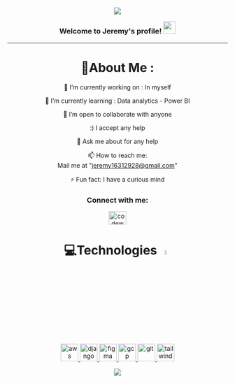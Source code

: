 <h3 align="center">

![](https://capsule-render.vercel.app/api?type=waving&color=gradient&height=100&section=header)


  Welcome to Jeremy's profile!
  <img src="https://media.giphy.com/media/hvRJCLFzcasrR4ia7z/giphy.gif" width="28">
</h3>


---
<div align="center">
  
# 💫About Me :
🔭 I’m currently working on : In myself
  
🌱 I’m currently learning : Data analytics - Power BI

  👯 I’m open to collaborate with anyone

  :) I accept any help

  💬 Ask me about for any help

  📫 How to reach me:  
  Mail me at "jeremy16312928@gmail.com"

⚡ Fun fact: I have a curious mind


<h3>Connect with me:</h3>
<p>
<a href="[www.linkedin.com/in/jeremy-antonio-sánchez-galán-a07a91229](https://www.linkedin.com/in/jeremy-antonio-s%C3%A1nchez-gal%C3%A1n-a07a91229/)" target="blank"><img align="center" src="https://githubraw.com/rahuldkjain/github-profile-readme-generator/master/src/images/icons/Social/codepen.svg" alt="codewhiteweb" height="30" width="40" /></a>

# 💻Technologies <img src = "https://media2.giphy.com/media/QssGEmpkyEOhBCb7e1/giphy.gif?cid=ecf05e47a0n3gi1bfqntqmob8g9aid1oyj2wr3ds3mg700bl&rid=giphy.gif" width = 5%> 
  <a href="https://aws.amazon.com" target="_blank" rel="noreferrer"> <img src="https://githubraw.com/devicons/devicon/master/icons/amazonwebservices/amazonwebservices-original-wordmark.svg" alt="aws" width="40" height="40"/> </a> <a href="https://www.djangoproject.com/" target="_blank" rel="noreferrer"> <img src="https://githubraw.com/devicons/devicon/master/icons/django/django-plain.svg" alt="django" width="40" height="40"/> </a> <a href="https://www.figma.com/" target="_blank" rel="noreferrer"> <img src="https://www.vectorlogo.zone/logos/figma/figma-icon.svg" alt="figma" width="40" height="40"/> </a> <a href="https://cloud.google.com" target="_blank" rel="noreferrer"> <img src="https://www.vectorlogo.zone/logos/google_cloud/google_cloud-icon.svg" alt="gcp" width="40" height="40"/> </a> <a href="https://git-scm.com/" target="_blank" rel="noreferrer"> <img src="https://www.vectorlogo.zone/logos/git-scm/git-scm-icon.svg" alt="git" width="40" height="40"/> </a> <a href="https://tailwindcss.com/" target="_blank" rel="noreferrer"> <img src="https://www.vectorlogo.zone/logos/tailwindcss/tailwindcss-icon.svg" alt="tailwind" width="40" height="40"/> </a> 




![](https://capsule-render.vercel.app/api?type=waving&color=gradient&height=100&section=footer)

</div>
